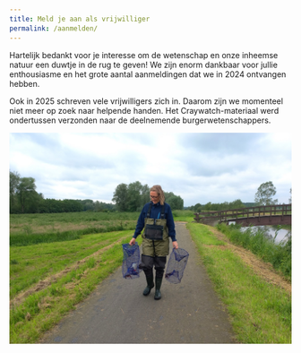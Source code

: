 ```yaml
---
title: Meld je aan als vrijwilliger
permalink: /aanmelden/
---
```


Hartelijk bedankt voor je interesse om de wetenschap en onze inheemse natuur een duwtje in de rug te geven!
We zijn enorm dankbaar voor jullie enthousiasme en het grote aantal aanmeldingen dat we in 2024 ontvangen hebben.

Ook in 2025 schreven vele vrijwilligers zich in. Daarom zijn we momenteel niet meer op zoek naar helpende handen. Het Craywatch-materiaal werd ondertussen verzonden naar de deelnemende burgerwetenschappers.


![alt text](/assets/images/aanmelden.jpg)
